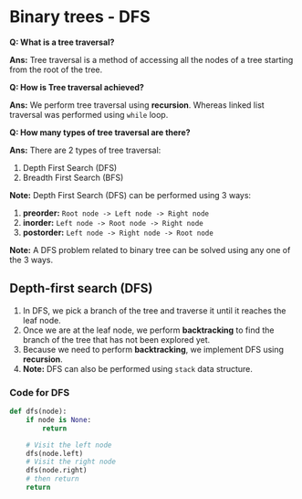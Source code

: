 # Binary trees - DFS

**Q: What is a tree traversal?**

**Ans:** Tree traversal is a method of accessing all the nodes of a tree starting from the root of the tree.

**Q: How is Tree traversal achieved?**

**Ans:** We perform tree traversal using **recursion**. Whereas linked list traversal was performed using `while` loop.

**Q: How many types of tree traversal are there?**

**Ans:** There are 2 types of tree traversal:
1. Depth First Search (DFS)
2. Breadth First Search (BFS)

**Note:** Depth First Search (DFS) can be performed using 3 ways:
1. **preorder:** `Root node -> Left node -> Right node`
2. **inorder:** `Left node -> Root node -> Right node`
3. **postorder:** `Left node -> Right node -> Root node`

**Note:** A DFS problem related to binary tree can be solved using any one of the 3 ways.

## Depth-first search (DFS)
1. In DFS, we pick a branch of the tree and traverse it until it reaches the leaf node.
2. Once we are at the leaf node, we perform **backtracking** to find the branch of the tree that has not been explored yet.
3. Because we need to perform **backtracking**, we implement DFS using **recursion**.
4. **Note:** DFS can also be performed using `stack` data structure.

### Code for DFS
```python
def dfs(node):
    if node is None:
        return

    # Visit the left node
    dfs(node.left)
    # Visit the right node
    dfs(node.right)
    # then return
    return
```

